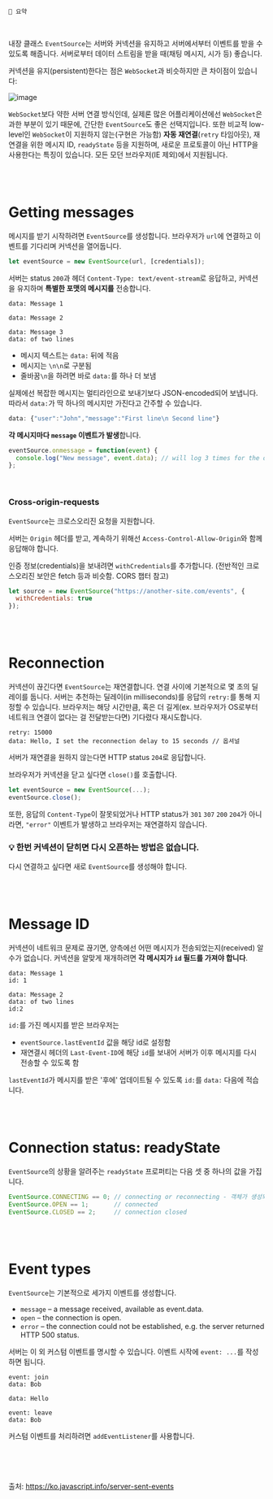 ```
📍 요약
```
<br>

내장 클래스 `EventSource`는 서버와 커넥션을 유지하고 서버에서부터 이벤트를 받을 수 있도록 해줍니다. 서버로부터 데이터 스트림을 받을 때(채팅 메시지, 시가 등) 좋습니다.

커넥션을 유지(persistent)한다는 점은 `WebSocket`과 비슷하지만 큰 차이점이 있습니다:

![image](https://user-images.githubusercontent.com/65887537/210701011-44768af1-c903-4b52-8e2b-49548f07e77e.png)

`WebSocket`보다 약한 서버 연결 방식인데, 실제론 많은 어플리케이션에선 `WebSocket`은 과한 부분이 있기 때문에, 간단한 `EventSource`도 좋은 선택지입니다. 또한 비교적 low-level인 `WebSocket`이 지원하지 않는(구현은 가능함) **자동 재연결**(`retry` 타임아웃), 재연결을 위한 메시지 ID, `readyState` 등을 지원하며, 새로운 프로토콜이 아닌 HTTP을 사용한다는 특징이 있습니다. 모든 모던 브라우저(IE 제외)에서 지원됩니다.

<br><br>

# Getting messages

메시지를 받기 시작하려면 `EventSource`를 생성합니다. 브라우저가 `url`에 연결하고 이벤트를 기다리며 커넥션을 열어둡니다. 

```js
let eventSource = new EventSource(url, [credentials]);
```

서버는 status `200`과 헤더 `Content-Type: text/event-stream`로 응답하고, 커넥션을 유지하며 **특별한 포맷의 메시지를** 전송합니다.

```
data: Message 1

data: Message 2

data: Message 3
data: of two lines
```

- 메시지 텍스트는 `data:` 뒤에 적음
- 메시지는 `\n\n`로 구분됨
- 줄바꿈`\n`을 하려면 바로 `data:`를 하나 더 보냄
 
실제에선 복잡한 메시지는 멀티라인으로 보내기보다 JSON-encoded되어 보냅니다. 따라서 `data:`가 딱 하나의 메시지만 가진다고 간주할 수 있습니다.

```js
data: {"user":"John","message":"First line\n Second line"}
```

**각 메시지마다 `message` 이벤트가 발생**합니다.

```js
eventSource.onmessage = function(event) {
  console.log("New message", event.data); // will log 3 times for the data stream above
};
```

<br>

### Cross-origin-requests

`EventSource`는 크로스오리진 요청을 지원합니다. 

서버는 `Origin` 헤더를 받고, 계속하기 위해선 `Access-Control-Allow-Origin`와 함께 응답해야 합니다. 

인증 정보(credentials)을 보내려면 `withCredentials`를 추가합니다. (전반적인 크로스오리진 보안은 fetch 등과 비슷함. CORS 챕터 참고)

```js
let source = new EventSource("https://another-site.com/events", {
  withCredentials: true
});
```

<br><br>

# Reconnection

커넥션이 끊긴다면 `EventSource`는 재연결합니다. 연결 사이에 기본적으로 몇 초의 딜레이를 둡니다. 서버는 추천하는 딜레이(in milliseconds)를 응답의 `retry:`를 통해 지정할 수 있습니다. 브라우저는 해당 시간만큼, 혹은 더 길게(ex. 브라우저가 OS로부터 네트워크 연결이 없다는 걸 전달받는다면) 기다렸다 재시도합니다.

```
retry: 15000
data: Hello, I set the reconnection delay to 15 seconds // 옵셔널
```

서버가 재연결을 원하지 않는다면 HTTP status `204`로 응답합니다.

브라우저가 커넥션을 닫고 싶다면 `close()`를 호출합니다. 

```js
let eventSource = new EventSource(...);
eventSource.close();
```

또한, 응답의 `Content-Type`이 잘못되었거나 HTTP status가 `301` `307` `200` `204`가 아니라면, `"error"` 이벤트가 발생하고 브라우저는 재연결하지 않습니다.

### 💡 한번 커넥션이 닫히면 다시 오픈하는 방법은 없습니다. 

다시 연결하고 싶다면 새로 `EventSource`를 생성해야 합니다.

<br><br>

# Message ID

커넥션이 네트워크 문제로 끊기면, 양측에선 어떤 메시지가 전송되었는지(received) 알 수가 없습니다. 커넥션을 알맞게 재개하려면 **각 메시지가 `id` 필드를 가져야 합니다**. 

```
data: Message 1
id: 1

data: Message 2
data: of two lines
id:2
```

`id:`를 가진 메시지를 받은 브라우저는

- `eventSource.lastEventId` 값을 해당 id로 설정함
- 재연결시 헤더의 `Last-Event-ID`에 해당 `id`를 보내어 서버가 이후 메시지를 다시 전송할 수 있도록 함

`lastEventId`가 메시지를 받은 '후에' 업데이트될 수 있도록 `id:`를 `data:` 다음에 적습니다.

<br><br>

# Connection status: readyState

`EventSource`의 상황을 알려주는 `readyState` 프로퍼티는 다음 셋 중 하나의 값을 가집니다. 

```js
EventSource.CONNECTING == 0; // connecting or reconnecting - 객체가 생성되었거나 커넥션이 끊긴 상황엔 언제나 0
EventSource.OPEN == 1;       // connected
EventSource.CLOSED == 2;     // connection closed
```

<br><br>

# Event types

`EventSource`는 기본적으로 세가지 이벤트를 생성합니다.

- `message` – a message received, available as event.data.
- `open` – the connection is open.
- `error` – the connection could not be established, e.g. the server returned HTTP 500 status.

서버는 이 외 커스텀 이벤트를 명시할 수 있습니다. 이벤트 시작에 `event: ...`를 작성하면 됩니다.

```
event: join
data: Bob

data: Hello

event: leave
data: Bob
```

커스텀 이벤트를 처리하려면 `addEventListener`를 사용합니다.

<br><br><br>

출처: https://ko.javascript.info/server-sent-events
